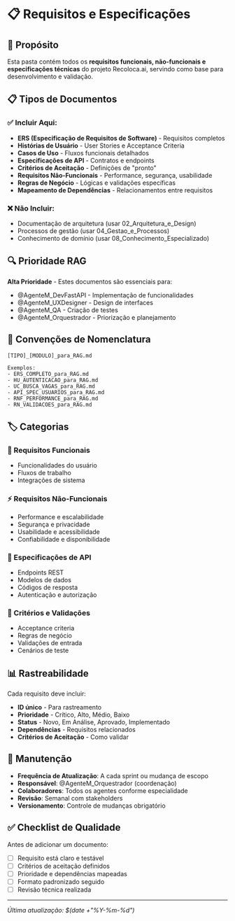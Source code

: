 # 📋 Requisitos e Especificações

## 🎯 Propósito

Esta pasta contém todos os **requisitos funcionais, não-funcionais e especificações técnicas** do projeto Recoloca.ai, servindo como base para desenvolvimento e validação.

## 📋 Tipos de Documentos

### ✅ Incluir Aqui:
- **ERS (Especificação de Requisitos de Software)** - Requisitos completos
- **Histórias de Usuário** - User Stories e Acceptance Criteria
- **Casos de Uso** - Fluxos funcionais detalhados
- **Especificações de API** - Contratos e endpoints
- **Critérios de Aceitação** - Definições de "pronto"
- **Requisitos Não-Funcionais** - Performance, segurança, usabilidade
- **Regras de Negócio** - Lógicas e validações específicas
- **Mapeamento de Dependências** - Relacionamentos entre requisitos

### ❌ Não Incluir:
- Documentação de arquitetura (usar 02_Arquitetura_e_Design)
- Processos de gestão (usar 04_Gestao_e_Processos)
- Conhecimento de domínio (usar 08_Conhecimento_Especializado)

## 🔍 Prioridade RAG

**Alta Prioridade** - Estes documentos são essenciais para:
- @AgenteM_DevFastAPI - Implementação de funcionalidades
- @AgenteM_UXDesigner - Design de interfaces
- @AgenteM_QA - Criação de testes
- @AgenteM_Orquestrador - Priorização e planejamento

## 📝 Convenções de Nomenclatura

```
[TIPO]_[MODULO]_para_RAG.md

Exemplos:
- ERS_COMPLETO_para_RAG.md
- HU_AUTENTICACAO_para_RAG.md
- UC_BUSCA_VAGAS_para_RAG.md
- API_SPEC_USUARIOS_para_RAG.md
- RNF_PERFORMANCE_para_RAG.md
- RN_VALIDACOES_para_RAG.md
```

## 🏷️ Categorias

### 👤 Requisitos Funcionais
- Funcionalidades do usuário
- Fluxos de trabalho
- Integrações de sistema

### ⚡ Requisitos Não-Funcionais
- Performance e escalabilidade
- Segurança e privacidade
- Usabilidade e acessibilidade
- Confiabilidade e disponibilidade

### 📡 Especificações de API
- Endpoints REST
- Modelos de dados
- Códigos de resposta
- Autenticação e autorização

### 🎯 Critérios e Validações
- Acceptance criteria
- Regras de negócio
- Validações de entrada
- Cenários de teste

## 📊 Rastreabilidade

Cada requisito deve incluir:
- **ID único** - Para rastreamento
- **Prioridade** - Crítico, Alto, Médio, Baixo
- **Status** - Novo, Em Análise, Aprovado, Implementado
- **Dependências** - Requisitos relacionados
- **Critérios de Aceitação** - Como validar

## 🔄 Manutenção

- **Frequência de Atualização**: A cada sprint ou mudança de escopo
- **Responsável**: @AgenteM_Orquestrador (coordenação)
- **Colaboradores**: Todos os agentes conforme especialidade
- **Revisão**: Semanal com stakeholders
- **Versionamento**: Controle de mudanças obrigatório

## ✅ Checklist de Qualidade

Antes de adicionar um documento:
- [ ] Requisito está claro e testável
- [ ] Critérios de aceitação definidos
- [ ] Prioridade e dependências mapeadas
- [ ] Formato padronizado seguido
- [ ] Revisão técnica realizada

---

*Última atualização: $(date +"%Y-%m-%d")*